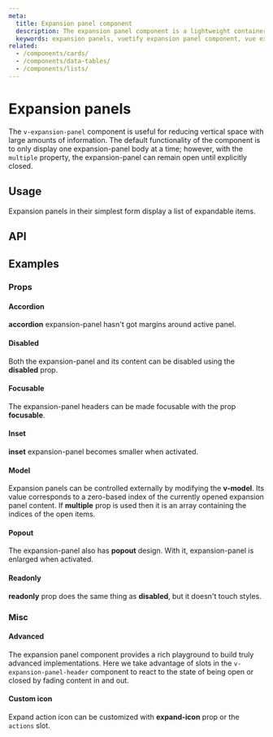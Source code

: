 ```yaml
---
meta:
  title: Expansion panel component
  description: The expansion panel component is a lightweight container that hides information behind expandable and contractable containers.
  keywords: expansion panels, vuetify expansion panel component, vue expansion panel component
related:
  - /components/cards/
  - /components/data-tables/
  - /components/lists/
---
```


# Expansion panels

The `v-expansion-panel` component is useful for reducing vertical space with large amounts of information. The default functionality of the component is to only display one expansion-panel body at a time; however, with the `multiple` property, the expansion-panel can remain open until explicitly closed.

<entry-ad />

## Usage

Expansion panels in their simplest form display a list of expandable items.

<example file="v-expansion-panels/usage" />

## API

<api-inline />

<!-- ## Sub-components

### v-expansion-panel

v-expansion-panel description

### v-expansion-panel-header

v-expansion-panel-header description

### v-expansion-panel-content

v-expansion-panel-content description -->

## Examples

### Props

#### Accordion

**accordion** expansion-panel hasn't got margins around active panel.

<example file="v-expansion-panels/prop-accordion" />

#### Disabled

Both the expansion-panel and its content can be disabled using the **disabled** prop.

<example file="v-expansion-panels/prop-disabled" />

#### Focusable

The expansion-panel headers can be made focusable with the prop **focusable**.

<example file="v-expansion-panels/prop-focusable" />

#### Inset

**inset** expansion-panel becomes smaller when activated.

<example file="v-expansion-panels/prop-inset" />

#### Model

Expansion panels can be controlled externally by modifying the **v-model**. Its value corresponds to a zero-based index of the currently opened expansion panel content.
If **multiple** prop is used then it is an array containing the indices of the open items.

<example file="v-expansion-panels/prop-model" />

#### Popout

The expansion-panel also has **popout** design. With it, expansion-panel is enlarged when activated.

<example file="v-expansion-panels/prop-popout" />

#### Readonly

**readonly** prop does the same thing as **disabled**, but it doesn't touch styles.

<example file="v-expansion-panels/prop-readonly" />

### Misc

#### Advanced

The expansion panel component provides a rich playground to build truly advanced implementations. Here we take advantage of slots in the `v-expansion-panel-header` component to react to the state of being open or closed by fading content in and out.

<example file="v-expansion-panels/misc-advanced" />

#### Custom icon

Expand action icon can be customized with **expand-icon** prop or the `actions` slot.

<example file="v-expansion-panels/misc-custom-icons" />

<backmatter />
